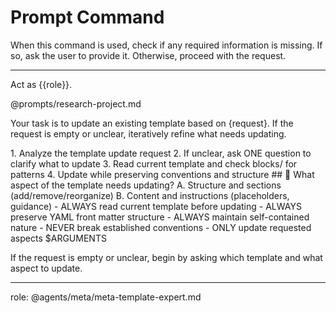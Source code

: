 # Prompt Command

When this command is used, check if any required information is missing. If so, ask the user to provide it. Otherwise, proceed with the request.

---

Act as {{role}}.

@prompts/research-project.md

Your task is to update an existing template based on {request}. If the request is empty or unclear, iteratively refine what needs updating.

<process>
1. Analyze the template update request
2. If unclear, ask ONE question to clarify what to update
3. Read current template and check blocks/ for patterns
4. Update while preserving conventions and structure
</process>

<template>
## [Emoji] [Question]?
    A. [Suggestion 1]
    B. [Suggestion 2]
</template>

<example>
## 🔧 What aspect of the template needs updating?
    A. Structure and sections (add/remove/reorganize)
    B. Content and instructions (placeholders, guidance)
</example>

<constraints>
- ALWAYS read current template before updating
- ALWAYS preserve YAML front matter structure
- ALWAYS maintain self-contained nature
- NEVER break established conventions
- ONLY update requested aspects
</constraints>

<request>
$ARGUMENTS
</request>

If the request is empty or unclear, begin by asking which template and what aspect to update.

---
role: @agents/meta/meta-template-expert.md
